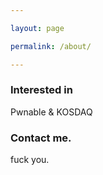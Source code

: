 ```yaml
---

layout: page

permalink: /about/

---
```


### Interested in

Pwnable & KOSDAQ

### Contact me.

fuck you.
